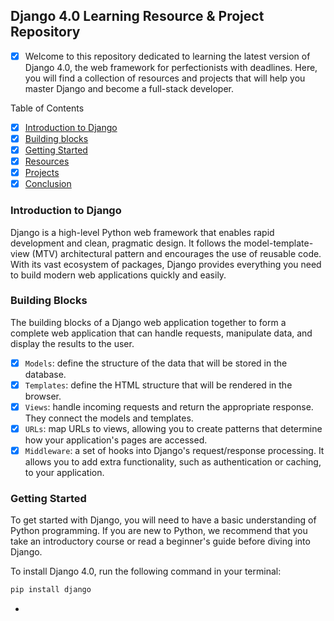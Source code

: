 ## Django 4.0 Learning Resource & Project Repository

- [X] Welcome to this repository dedicated to learning the latest version of Django 4.0, the web framework for perfectionists with deadlines. Here, you will find a collection of resources and projects that will help you master Django and become a full-stack developer.

Table of Contents
- [x] [Introduction to Django](#introduction-to-django)
- [x] [Building blocks](#building-blocks)
- [x] [Getting Started](#getting-started)
- [x] [Resources](#resources)
- [x] [Projects](#projects)
- [x] [Conclusion](#conclusion)

### Introduction to Django
Django is a high-level Python web framework that enables rapid development and clean, pragmatic design. It follows the model-template-view (MTV) architectural pattern and encourages the use of reusable code. With its vast ecosystem of packages, Django provides everything you need to build modern web applications quickly and easily.

### Building Blocks

The building blocks of a Django web application together to form a complete web application that can handle requests, manipulate data, and display the results to the user.

- [x] `Models`: define the structure of the data that will be stored in the database.
- [x] `Templates`: define the HTML structure that will be rendered in the browser.
- [x] `Views`: handle incoming requests and return the appropriate response. They connect the models and templates.
- [x] `URLs`: map URLs to views, allowing you to create patterns that determine how your application's pages are accessed.
- [x] `Middleware`: a set of hooks into Django's request/response processing. It allows you to add extra functionality, such as authentication or caching, to your application.

### Getting Started
To get started with Django, you will need to have a basic understanding of Python programming. If you are new to Python, we recommend that you take an introductory course or read a beginner's guide before diving into Django.

To install Django 4.0, run the following command in your terminal:

```python
pip install django
```
- 


